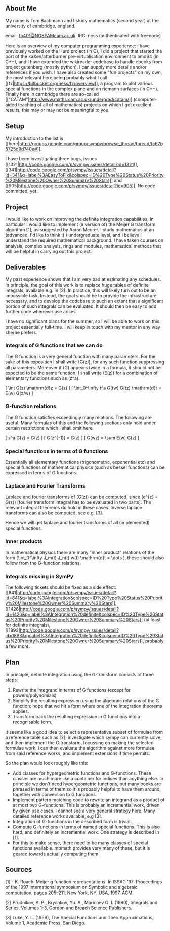 ## About Me

My name is Tom Bachmann and I study mathematics (second year) at the
university of cambridge, england.

email: tb401@NOSPAMcam.ac.uk.
IRC: ness (authenticated with freenode)

Here is an overview of my computer
programming experience: I have previously worked on the Hurd project
(in C), I did a project that started the port of the kaXen/afterburner
pre-virtualisation environment to amd64 (in C++), and I have extended
the wikireader codebase to handle ebooks from project gutenberg
(mostly python). I can supply more details and/or references if you
wish. I have also created some "fun projects" on my own, the most
relevant here being probably what I call [[fz|https://bitbucket.org/ness/fz/overview]], a program to plot
various special functions in the complex plane and on riemann surfaces
(in C++). Finally here in cambridge there are so-called [["CATAM"|http://www.maths.cam.ac.uk/undergrad/catam/]]
(computer-aided teaching of all of mathematics) projects on which I
got excellent results; this may or may not be meaningful to you.

## Setup
My introduction to the list is [[here|http://groups.google.com/group/sympy/browse_thread/thread/fc67b5725d9d740e#]].

I have been investigating three bugs, issues [[1321|http://code.google.com/p/sympy/issues/detail?id=1321]], [[341|http://code.google.com/p/sympy/issues/detail?id=341&q=label%3AEasyToFix&colspec=ID%20Type%20Status%20Priority%20Milestone%20Owner%20Summary%20Stars]] and [[905|http://code.google.com/p/sympy/issues/detail?id=905]]. No code committed, yet.

## Project
I would like to work on improving the definite integration capabilities. In particular I would like to implement (a version of) the Meijer G transform algorithm [1], as suggested by Aaron Meurer. I study mathematics at an (advanced, I'd like to think :) ) undergraduate level, and I believe I understand the required mathematical background. I have taken courses on analysis, complex analysis, rings and modules, mathematical methods that will be helpful in carrying out this project.


## Deliverables
My past experience shows that I am very bad at estimating any schedules. In principle, the goal of this work is to replace huge tables of definite integrals, available e.g. in [2]. In practice, this will likely turn out to be an impossible task. Instead, the goal should be to provide the infrastructure necessary, and to develop the codebase to such an extent that a significant portion of such integrals can be evaluated. It should then be easy to add further code whenever use arises.

I have no significant plans for the summer, so I will be able to work on this project essentially full-time. I will keep in touch with my mentor in any way she/he prefers.

### Integrals of G functions that we can do
The G function is a very general function with many parameters. For the sake of this exposition I shall write \(G(z)\), for any such function suppressing all parameters. Moreover if \(G\) appears twice in a formula, it should not be expected to be the same function. I shall write \(E(z)\) for a combination of elementary functions such as \(z^a\).

\[ \int G(z) \mathrm{d}z = G(z) \]
\[ \int_0^\infty t^a G(tw) G(tz) \mathrm{d}t = E(w) G(z/w) \]

### G-function relations
The G function satisfies exceedingly many relations. The following are useful. Many formulas of this and the following sections only hold under certain restrictions which I shall omit here.

\[ z^a G(z) = G(z) \]
\[ G(z^{-1}) = G(z) \]
\[ G(wz) = \sum E(w) G(z) \]

### Special functions in terms of G functions
Essentially all elementary functions (trigonometric, exponential etc) and special functions of mathematical physics (such as bessel functions) can be expressed in terms of G functions.

### Laplace and Fourier Transforms
Laplace and fourier transforms of \(G(z)\) can be computed, since \(e^{z} = G(z)\) [fourier transform integral has to be evaluated in two parts]. The relevant integral theorems do hold in these cases. Inverse laplace transforms can also be computed, see e.g. [3].

Hence we will get laplace and fourier transforms of all (implemented) special functions.

### Inner products
In mathematical physics there are many "inner product" relations of the form \(\int_0^\infty J_m(t) J_n(t) w(t) \mathrm{d}t = \dots \), these should also follow from the G-function relations.

### Integrals missing in SymPy
The following tickets should be fixed as a side effect:
[[841|http://code.google.com/p/sympy/issues/detail?id=841&q=label%3AIntegration&colspec=ID%20Type%20Status%20Priority%20Milestone%20Owner%20Summary%20Stars]],
[[1426|http://code.google.com/p/sympy/issues/detail?id=1426&q=label%3AIntegration%20definite&colspec=ID%20Type%20Status%20Priority%20Milestone%20Owner%20Summary%20Stars]] (at least for definite integrals), [[1893|http://code.google.com/p/sympy/issues/detail?id=1893&q=label%3AIntegration%20definite&colspec=ID%20Type%20Status%20Priority%20Milestone%20Owner%20Summary%20Stars]], probably a few more.

## Plan
In principle, definite integration using the G-transform consists of three steps:

1. Rewrite the integrand in terms of G functions (except for powers/polynomials)
2. Simplify the resulting expression using the algebraic relations of the G function; hope that we hit a form where one of the integration theorems applies.
3. Transform back the resulting expression in G functions into a recognisable form.

It seems like a good idea to select a representative subset of formulae from a reference table such as [2], investigate which sympy can currently solve, and then implement the G transform, focussing on making the selected formulae work. I can then evaluate the algorithm against more formulae from said reference works, and implement extensions if time permits.


So the plan would look roughly like this:

* Add classes for hypergeometric functions and G-functions.
  These classes are much more like a container for indices than anything else. In principle we don't need hypergeometric functions, but many books are phrased in terms of them so it is probably helpful to have them around, together with conversion to G functions.
* Implement pattern matching code to rewrite an integrand as a product of at most two G-functions.
  This is probably an incremential work, driven by given use cases. I cannot see a very general strategy here. Many detailed reference works available, e.g [3].
* Integration of G-functions in the described form is trivial.
* Compute G-functions in terms of named special functions.
  This is also hard, and definitely an incremential work. One strategy is described in [1].
* For this to make sense, there need to be many classes of special functions available. mpmath provides very many of these, but it is geared towards actually computing them.


## Sources
[1] - K. Roach. Meijer g function representations. In ISSAC ’97: Proceedings of the 1997 international symposium on Symbolic and algebraic computation, pages 205–211, New York, NY, USA, 1997. ACM.

[2] Prudnikov, A. P., Brychkov, Yu. A., Marichev O. I. (1990), Integrals and Series, Volumes 1-3, Gordon and Breach Science Publishers.

[3] Luke, Y. L. (1969), The Special Functions and Their  Approximations, Volume 1, Academic Press, San Diego.